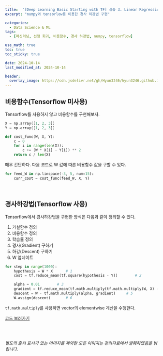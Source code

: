 ```yaml
---
title:  "[Deep Learning Basic Starting with TF] 실습 3. Linear Regression and How to minimize cost를 TensorFlow로 구현하기"
excerpt: "numpy와 tensorlow를 이용한 경사 하강법 구현"

categories:
  - Data Science & ML
tags:
  - [머신러닝, 선형 회귀, 비용함수, 경사 하강법, numpy, tensorflow]

use_math: true
toc: true
toc_sticky: true

date: 2024-10-14
last_modified_at: 2024-10-14

header:
  overlay_image: https://cdn.jsdelivr.net/gh/Hyun3246/hyun3246.github.io@master/image/overlay image/Deep Learning Basic Starting with TF.png
---
```

## 비용함수(Tensorflow 미사용)
Tensorflow를 사용하지 않고 비용함수를 구현해보자.

```python
X = np.array([1, 2, 3])
Y = np.array([1, 2, 3])

def cost_func(W, X, Y):
    c = 0
    for i in range(len(X)):
        c += (W * X[i] - Y[i]) ** 2
    return c / len(X)
```

매우 간단하다. 다음 코드로 W 값에 따른 비용함수 값을 구할 수 있다.

```python
for feed_W in np.linspace(-3, 5, num=15):
    curr_cost = cost_func(feed_W, X, Y)
```

<br/>

## 경사하강법(Tensorflow 사용)
Tensorflow에서 경사하강법을 구현한 방식은 다음과 같이 정리할 수 있다.

1. 가설함수 정의
2. 비용함수 정의
3. 학습률 정의
4. 경사(Gradient) 구하기
5. 하강(Descent) 구하기
6. W 업데이트

```python
for step in range(1000):
    hypothesis = W * X      # 1
    cost = tf.reduce_mean(tf.square(hypothesis - Y))        # 2

    alpha = 0.01        # 3
    gradient = tf.reduce_mean(tf.math.multiply(tf.math.multiply(W, X) - Y, X))      # 4
    descent = W - tf.math.multiply(alpha, gradient)     # 5
    W.assign(descent)       # 6
```

`tf.math.multiply`를 사용하면 vector의 elementwise 계산을 수행한다.

[코드 보러가기](https://github.com/Hyun3246/Code-Warehouse/blob/457b94e3fe8bfb3e0ffceffafed0ec0bb199febc/Deep%20Learning%20Basic%20Starting%20with%20TF/%EC%8B%A4%EC%8A%B5_3_Linear_Regression_and_How_to_minimize_cost%EB%A5%BC_TensorFlow%EB%A1%9C_%EA%B5%AC%ED%98%84%ED%95%98%EA%B8%B0.ipynb)

<br/>
<br/>

*별도의 출처 표시가 있는 이미지를 제외한 모든 이미지는 강의자료에서 발췌하였음을 밝힙니다.*
